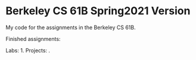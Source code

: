 # Berkeley CS 61B Spring2021 Version
 My code for the assignments in the Berkeley CS 61B.
 
 Finished assignments:
 
 Labs: 1.
 Projects: .
